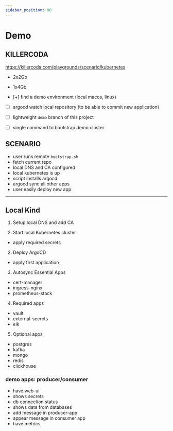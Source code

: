 ```yaml
---
sidebar_position: 80
---
```


# Demo

## KILLERCODA

https://killercoda.com/playgrounds/scenario/kubernetes
- 2x2Gb
- 1x4Gb

- [+] find a demo environment (local macos, linux)
- [ ] argocd watch local repository (to be able to commit new application)
- [ ] lightweight `demo` branch of this project
- [ ] single command to bootstrap demo cluster


## SCENARIO

- user runs remote `bootstrap.sh`
- fetch current repo
- local DNS and CA configured
- local kubernetes is up
- script installs argocd
- argocd sync all other apps
- user easily deploy new app

---

## Local Kind

1. Setup local DNS and add CA

2. Start local Kubernetes cluster
  - apply required secrets

2. Deploy ArgoCD
  - apply first application

3. Autosync Essential Apps
  - cert-manager
  - ingress-nginx
  - prometheus-stack

4. Required apps
  - vault
  - external-secrets
  - elk

5. Optional apps
  - postgres
  - kafka
  - mongo
  - redis
  - clickhouse

### demo apps: producer/consumer

- have web-ui
- shows secrets
- db connection status
- shows data from databases
- add message in producer-app
- appear message in consumer app
- have metrics

